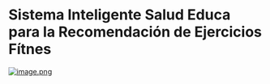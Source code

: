 # Sistema Inteligente Salud Educa para la Recomendación de Ejercicios Fítnes
[![image.png](https://i.postimg.cc/R0Q6g6Sw/image.png)](https://postimg.cc/jW2S5jJj)
